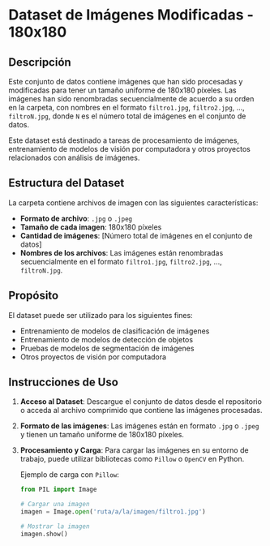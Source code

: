 # Dataset de Imágenes Modificadas - 180x180

## Descripción

Este conjunto de datos contiene imágenes que han sido procesadas y modificadas para tener un tamaño uniforme de 180x180 píxeles. Las imágenes han sido renombradas secuencialmente de acuerdo a su orden en la carpeta, con nombres en el formato `filtro1.jpg`, `filtro2.jpg`, ..., `filtroN.jpg`, donde `N` es el número total de imágenes en el conjunto de datos.

Este dataset está destinado a tareas de procesamiento de imágenes, entrenamiento de modelos de visión por computadora y otros proyectos relacionados con análisis de imágenes.

## Estructura del Dataset

La carpeta contiene archivos de imagen con las siguientes características:

- **Formato de archivo**: `.jpg` o `.jpeg`
- **Tamaño de cada imagen**: 180x180 píxeles
- **Cantidad de imágenes**: [Número total de imágenes en el conjunto de datos]
- **Nombres de los archivos**: Las imágenes están renombradas secuencialmente en el formato `filtro1.jpg`, `filtro2.jpg`, ..., `filtroN.jpg`.

## Propósito

El dataset puede ser utilizado para los siguientes fines:

- Entrenamiento de modelos de clasificación de imágenes
- Entrenamiento de modelos de detección de objetos
- Pruebas de modelos de segmentación de imágenes
- Otros proyectos de visión por computadora

## Instrucciones de Uso

1. **Acceso al Dataset**: Descargue el conjunto de datos desde el repositorio o acceda al archivo comprimido que contiene las imágenes procesadas.
2. **Formato de las imágenes**: Las imágenes están en formato `.jpg` o `.jpeg` y tienen un tamaño uniforme de 180x180 píxeles.
3. **Procesamiento y Carga**: Para cargar las imágenes en su entorno de trabajo, puede utilizar bibliotecas como `Pillow` o `OpenCV` en Python.

   Ejemplo de carga con `Pillow`:
   ```python
   from PIL import Image

   # Cargar una imagen
   imagen = Image.open('ruta/a/la/imagen/filtro1.jpg')

   # Mostrar la imagen
   imagen.show()

